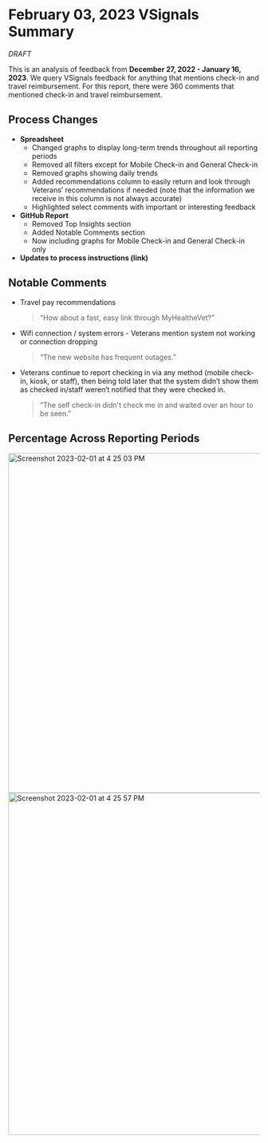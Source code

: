 # February 03, 2023 VSignals Summary

_DRAFT_

This is an analysis of feedback from **December 27, 2022 - January 16, 2023**. We query VSignals feedback for anything that mentions check-in and travel reimbursement. For this report, there were 360 comments that mentioned check-in and travel reimbursement. 

## Process Changes

- **Spreadsheet**
	- Changed graphs to display long-term trends throughout all reporting periods
	- Removed all filters except for Mobile Check-in and General Check-in
	- Removed graphs showing daily trends
	- Added recommendations column to easily return and look through Veterans’ recommendations if needed (note that the information we receive in this column is not always accurate)
	- Highlighted select comments with important or interesting feedback
- **GitHub Report**
	- Removed Top Insights section
	- Added Notable Comments section
	- Now including graphs for Mobile Check-in and General Check-in only
- **Updates to process instructions (link)**

## Notable Comments

- Travel pay recommendations
	> “How about a fast, easy link through MyHealtheVet?”
- Wifi connection / system errors - Veterans mention system not working or connection dropping
	> “The new website has frequent outages.”
- Veterans continue to report checking in via any method (mobile check-in, kiosk, or staff), then being told later that the system didn’t show them as checked in/staff weren’t notified that they were checked in. 
	> “The self check-in didn't check me in and waited over an hour to be seen.”


## Percentage Across Reporting Periods

<img width="681" alt="Screenshot 2023-02-01 at 4 25 03 PM" src="https://user-images.githubusercontent.com/79372956/216664269-a2e815ee-74ef-4a3c-bde4-349557090616.png">

<img width="686" alt="Screenshot 2023-02-01 at 4 25 57 PM" src="https://user-images.githubusercontent.com/79372956/216664238-e234baf2-f4eb-4f60-9fc2-9de69f41fad4.png">
